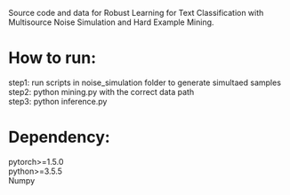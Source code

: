 Source code and data for Robust Learning for Text Classification with Multisource Noise Simulation and Hard Example Mining.  
# How to run:  
step1: run scripts in noise_simulation folder to generate simultaed samples  
step2: python mining.py with the correct data path  
step3: python inference.py 

# Dependency:  
pytorch>=1.5.0  
python>=3.5.5  
Numpy  
